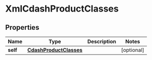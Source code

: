 

# XmlCdashProductClasses


## Properties

Name | Type | Description | Notes
------------ | ------------- | ------------- | -------------
**self** | [**CdashProductClasses**](CdashProductClasses.md) |  |  [optional]



